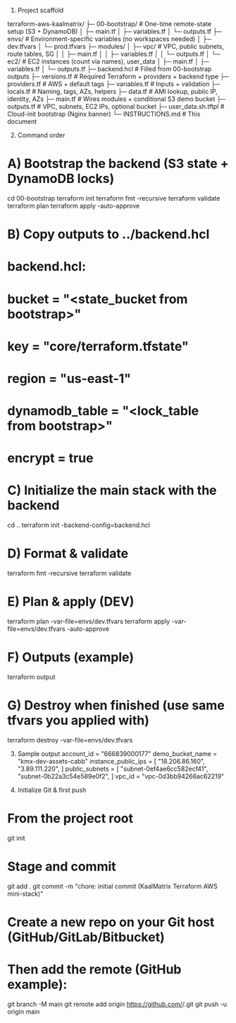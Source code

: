 1. Project scaffold

terraform-aws-kaalmatrix/
├─ 00-bootstrap/ # One-time remote-state setup (S3 + DynamoDB)
│ ├─ main.tf
│ ├─ variables.tf
│ └─ outputs.tf
├─ envs/ # Environment-specific variables (no workspaces needed)
│ ├─ dev.tfvars
│ └─ prod.tfvars
├─ modules/
│ ├─ vpc/ # VPC, public subnets, route tables, SG
│ │ ├─ main.tf
│ │ ├─ variables.tf
│ │ └─ outputs.tf
│ └─ ec2/ # EC2 instances (count via names), user_data
│ ├─ main.tf
│ ├─ variables.tf
│ └─ outputs.tf
├─ backend.hcl # Filled from 00-bootstrap outputs
├─ versions.tf # Required Terraform + providers + backend type
├─ providers.tf # AWS + default tags
├─ variables.tf # Inputs + validation
├─ locals.tf # Naming, tags, AZs, helpers
├─ data.tf # AMI lookup, public IP, identity, AZs
├─ main.tf # Wires modules + conditional S3 demo bucket
├─ outputs.tf # VPC, subnets, EC2 IPs, optional bucket
├─ user_data.sh.tftpl # Cloud-init bootstrap (Nginx banner)
└─ INSTRUCTIONS.md # This document

2. Command order

# A) Bootstrap the backend (S3 state + DynamoDB locks)

cd 00-bootstrap
terraform init
terraform fmt -recursive
terraform validate
terraform plan
terraform apply -auto-approve

# B) Copy outputs to ../backend.hcl

# backend.hcl:

# bucket = "<state_bucket from bootstrap>"

# key = "core/terraform.tfstate"

# region = "us-east-1"

# dynamodb_table = "<lock_table from bootstrap>"

# encrypt = true

# C) Initialize the main stack with the backend

cd ..
terraform init -backend-config=backend.hcl

# D) Format & validate

terraform fmt -recursive
terraform validate

# E) Plan & apply (DEV)

terraform plan -var-file=envs/dev.tfvars
terraform apply -var-file=envs/dev.tfvars -auto-approve

# F) Outputs (example)

terraform output

# G) Destroy when finished (use same tfvars you applied with)

terraform destroy -var-file=envs/dev.tfvars

3. Sample output
   account_id = "666839000177"
   demo_bucket_name = "kmx-dev-assets-cabb"
   instance_public_ips = [
   "18.206.86.160",
   "3.89.111.220",
   ]
   public_subnets = [
   "subnet-0ef4ae6cc582ecf41",
   "subnet-0b22a3c54e589e0f2",
   ]
   vpc_id = "vpc-0d3bb94266ac62219"

4. Initialize Git & first push

# From the project root

git init

# Stage and commit

git add .
git commit -m "chore: initial commit (KaalMatrix Terraform AWS mini-stack)"

# Create a new repo on your Git host (GitHub/GitLab/Bitbucket)

# Then add the remote (GitHub example):

git branch -M main
git remote add origin https://github.com/<your-user>/<your-repo>.git
git push -u origin main

